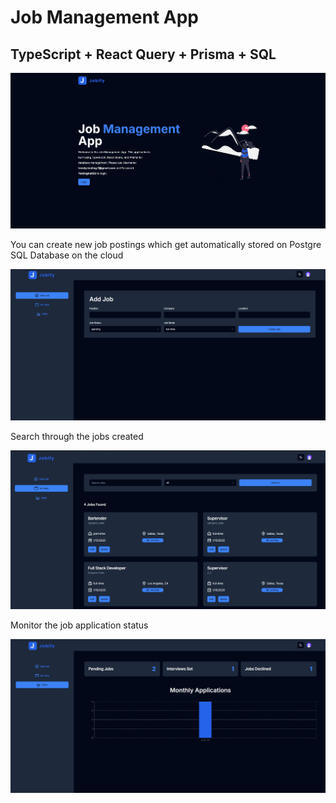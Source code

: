 # Job Management App 

## TypeScript + React Query + Prisma + SQL

![Alt text](https://github.com/taroserigano/Job-Management-App-Typescript/blob/main/img/1.jpg)

You can create new job postings which get automatically stored on Postgre SQL Database on the cloud

![Alt text](https://github.com/taroserigano/Job-Management-App-Typescript/blob/main/img/2.jpg)

Search through the jobs created 

![Alt text](https://github.com/taroserigano/Job-Management-App-Typescript/blob/main/img/3.jpg)

Monitor the job application status

![Alt text](https://github.com/taroserigano/Job-Management-App-Typescript/blob/main/img/4.jpg)

